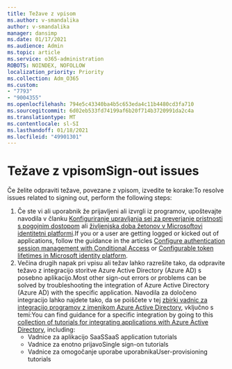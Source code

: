 ```yaml
---
title: Težave z vpisom
ms.author: v-smandalika
author: v-smandalika
manager: dansimp
ms.date: 01/17/2021
ms.audience: Admin
ms.topic: article
ms.service: o365-administration
ROBOTS: NOINDEX, NOFOLLOW
localization_priority: Priority
ms.collection: Adm_O365
ms.custom:
- "7793"
- "9004355"
ms.openlocfilehash: 794e5c43340ba4b5c653eda4c11b4480cd3fa710
ms.sourcegitcommit: 6d02eb533fd74199af6b20f714b3720991da2c4a
ms.translationtype: MT
ms.contentlocale: sl-SI
ms.lasthandoff: 01/18/2021
ms.locfileid: "49901301"
---
```

# <a name="sign-out-issues"></a><span data-ttu-id="98cb0-102">Težave z vpisom</span><span class="sxs-lookup"><span data-stu-id="98cb0-102">Sign-out issues</span></span>

<span data-ttu-id="98cb0-103">Če želite odpraviti težave, povezane z vpisom, izvedite te korake:</span><span class="sxs-lookup"><span data-stu-id="98cb0-103">To resolve issues related to signing out, perform the following steps:</span></span>

1. <span data-ttu-id="98cb0-104">Če ste vi ali uporabnik že prijavljeni ali izvrgli iz programov, upoštevajte navodila v članku [Konfiguriranje upravljanja sej za preverjanje pristnosti s pogojnim dostopom](https://docs.microsoft.com/azure/active-directory/conditional-access/howto-conditional-access-session-lifetime) ali [življenjska doba žetonov v Microsoftovi identitetni platformi](https://docs.microsoft.com/azure/active-directory/develop/active-directory-configurable-token-lifetimes).</span><span class="sxs-lookup"><span data-stu-id="98cb0-104">If you or a user are getting logged or kicked out of applications, follow the guidance in the articles [Configure authentication session management with Conditional Access](https://docs.microsoft.com/azure/active-directory/conditional-access/howto-conditional-access-session-lifetime) or [Configurable token lifetimes in Microsoft identity platform](https://docs.microsoft.com/azure/active-directory/develop/active-directory-configurable-token-lifetimes).</span></span>
2. <span data-ttu-id="98cb0-105">Večina drugih napak pri vpisu ali težav lahko razrešite tako, da odpravite težavo z integracijo storitve Azure Active Directory (Azure AD) s posebno aplikacijo.</span><span class="sxs-lookup"><span data-stu-id="98cb0-105">Most other sign-out errors or problems can be solved by troubleshooting the integration of Azure Active Directory (Azure AD) with the specific application.</span></span> <span data-ttu-id="98cb0-106">Navodila za določeno integracijo lahko najdete tako, da se poiščete v tej [zbirki vadnic za integracijo programov z imenikom Azure Active Directory](https://docs.microsoft.com/azure/active-directory/saas-apps/tutorial-list), vključno s temi:</span><span class="sxs-lookup"><span data-stu-id="98cb0-106">You can find guidance for a specific integration by going to this [collection of tutorials for integrating applications with Azure Active Directory](https://docs.microsoft.com/azure/active-directory/saas-apps/tutorial-list), including:</span></span>
    - <span data-ttu-id="98cb0-107">Vadnice za aplikacijo SaaS</span><span class="sxs-lookup"><span data-stu-id="98cb0-107">SaaS application tutorials</span></span>
    - <span data-ttu-id="98cb0-108">Vadnice za enotno prijavo</span><span class="sxs-lookup"><span data-stu-id="98cb0-108">Single sign-on tutorials</span></span>
    - <span data-ttu-id="98cb0-109">Vadnice za omogočanje uporabe uporabnika</span><span class="sxs-lookup"><span data-stu-id="98cb0-109">User-provisioning tutorials</span></span>